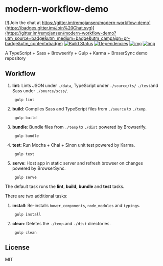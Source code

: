 # modern-workflow-demo

[![Join the chat at https://gitter.im/remojansen/modern-workflow-demo](https://badges.gitter.im/Join%20Chat.svg)](https://gitter.im/remojansen/modern-workflow-demo?utm_source=badge&utm_medium=badge&utm_campaign=pr-badge&utm_content=badge)
[![Build Status](https://secure.travis-ci.org/remojansen/modern-workflow-demo.png?branch=master)](https://travis-ci.org/remojansen/modern-workflow-demo) [![Dependencies](https://david-dm.org/remojansen/modern-workflow-demo.png)](https://david-dm.org/remojansen/modern-workflow-demo#info=dependencies)
[![img](https://david-dm.org/remojansen/modern-workflow-demo/dev-status.png)](https://david-dm.org/remojansen/modern-workflow-demo/#info=devDependencies)
[![img](https://david-dm.org/remojansen/modern-workflow-demo/peer-status.png)](https://david-dm.org/remojansen/modern-workflow-demo/#info=peerDependenciess)

A TypeScript + Sass + Browserify + Gulp + Karma + BroserSync demo repository

## Workflow

1. **lint**: Lints JSON under ``./data``,  TypeScript under ``./source/ts/`` ``./test``and Sass under ``./source/scss/``.

        gulp lint

2. **build**: Compiles Sass and TypeScript files from ``./source`` to ``./temp``.

        gulp build

3. **bundle**: Bundle files from ``./temp`` to ``./dist`` powered by Browserify.

        gulp bundle

4. **test**: Run Mocha + Chai + Sinon unit test powered by Karma.

        gulp test

5. **serve**: Host app in static server and  refresh browser on changes powered by BrowserSync.

        gulp serve

The default task runs the **lint**, **build**, **bundle** and **test** tasks.

There are two additional tasks:

1. **install**: Re-installs ``bower_components``, ``node_modules`` and ``typings``.

        gulp install

2. **clean**: Deletes the ``./temp`` and ``./dist`` directories.

        gulp clean


## License

MIT
